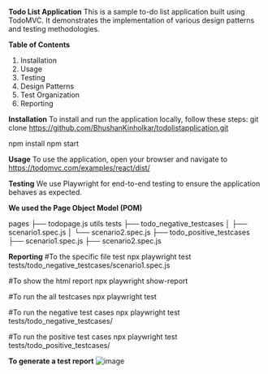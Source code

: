 **Todo List Application**
This is a sample to-do list application built using TodoMVC. It demonstrates the implementation of various design patterns and testing methodologies.

**Table of Contents**
1. Installation
2. Usage
3. Testing
4. Design Patterns
5. Test Organization
6. Reporting

**Installation**
To install and run the application locally, follow these steps:
git clone https://github.com/BhushanKinholkar/todolistapplication.git

npm install
npm start

**Usage**
To use the application, open your browser and navigate to https://todomvc.com/examples/react/dist/

**Testing**
We use Playwright for end-to-end testing to ensure the application behaves as expected.

**We used the Page Object Model (POM)**

pages
  ├── todopage.js
utils
tests
├── todo_negative_testcases
│   ├── scenario1.spec.js
│   └── scenario2.spec.js
├── todo_positive_testcases
    ├── scenario1.spec.js
    ├── scenario2.spec.js
    

**Reporting**
#To the specific file test
npx playwright test tests/todo_negative_testcases/scenario1.spec.js

#To show the html report
npx playwright show-report

#To run the all testcases
npx playwright test

#To run the negative test cases
npx playwright test tests/todo_negative_testcases/

#To run the positive test cases
npx playwright test tests/todo_positive_testcases/

**To generate a test report**
![image](https://github.com/user-attachments/assets/a92bfc74-0957-49e1-9094-7428f75afded)

